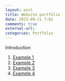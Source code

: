 ```yaml
---
layout: post
title: Website portfolio
date: 2023-09-11 7:02
comments: true
external-url:
categories: Portfolio
---
```

Introduction
1. [Example 1](https://www.muhammadahmad1999.github.io/4-blog-landing-page.html)
2. [Example 2](https://www.muhammadahmad1999.github.io/2-card.html)
3. [Example 3](https://www.muhammadahmad1999.github.io/3-stats-preview.html)
4. [Example 4](https://www.muhammadahmad1999.github.io/1-social-links.html)